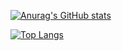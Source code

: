 [![Anurag's GitHub stats](https://github-readme-stats.vercel.app/api?username=joaocarnielfonseca&show_icons=true&theme=gotham)](https://github.com/anuraghazra/github-readme-stats)

[![Top Langs](https://github-readme-stats.vercel.app/api/top-langs/?username=joaocarnielfonseca&theme=gotham)](https://github.com/anuraghazra/github-readme-stats)
